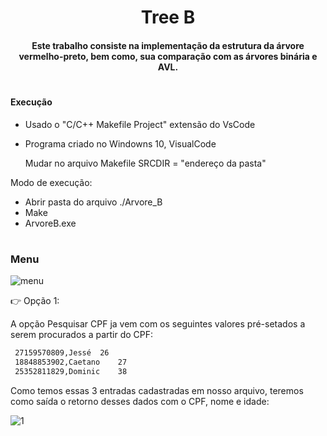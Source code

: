 <h1 align="center"> 
 Tree B
</h1>
<h4 align="center">	
  Este trabalho consiste na implementação da estrutura da árvore vermelho-preto, bem como, sua comparação com as árvores binária e AVL.
</h4>
<h1></h1>

#### Execução

- Usado o "C/C++ Makefile Project" extensão do VsCode

- Programa criado no Windowns 10, VisualCode
  
  Mudar no arquivo Makefile SRCDIR = "endereço da pasta"
  
  
 Modo de execução:
  
- Abrir pasta do arquivo  ./Arvore_B
- Make
- ArvoreB.exe

<h1></h1>

### Menu 

![menu](https://user-images.githubusercontent.com/78819692/148828871-2aa827c4-250d-4eba-87da-10f5624fee1e.png)

:point_right: Opção 1:

<p> A opção Pesquisar CPF ja vem com os seguintes valores pré-setados a serem procurados a partir do CPF:
 
```sh
 27159570809,Jessé	26 
 18848853902,Caetano	27 
 25352811829,Dominic	38
```
Como temos essas 3 entradas cadastradas em nosso arquivo, teremos como saída o retorno desses dados com o CPF, nome e idade: 
 
![1](https://user-images.githubusercontent.com/78819692/148830027-5b6faf0f-1ebd-46b8-b0ca-189d82577ff6.png)
 
 

 
